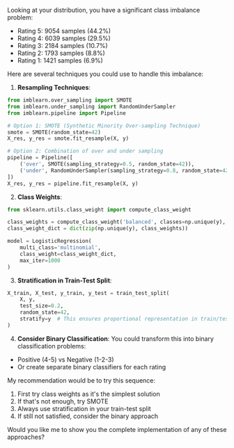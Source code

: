Looking at your distribution, you have a significant class imbalance problem:
- Rating 5: 9054 samples (44.2%)
- Rating 4: 6039 samples (29.5%)
- Rating 3: 2184 samples (10.7%)
- Rating 2: 1793 samples (8.8%)
- Rating 1: 1421 samples (6.9%)

Here are several techniques you could use to handle this imbalance:

1. **Resampling Techniques**:
```python
from imblearn.over_sampling import SMOTE
from imblearn.under_sampling import RandomUnderSampler
from imblearn.pipeline import Pipeline

# Option 1: SMOTE (Synthetic Minority Over-sampling Technique)
smote = SMOTE(random_state=42)
X_res, y_res = smote.fit_resample(X, y)

# Option 2: Combination of over and under sampling
pipeline = Pipeline([
    ('over', SMOTE(sampling_strategy=0.5, random_state=42)),
    ('under', RandomUnderSampler(sampling_strategy=0.8, random_state=42))
])
X_res, y_res = pipeline.fit_resample(X, y)
```

2. **Class Weights**:
```python
from sklearn.utils.class_weight import compute_class_weight

class_weights = compute_class_weight('balanced', classes=np.unique(y), y=y)
class_weight_dict = dict(zip(np.unique(y), class_weights))

model = LogisticRegression(
    multi_class='multinomial',
    class_weight=class_weight_dict,
    max_iter=1000
)
```

3. **Stratification in Train-Test Split**:
```python
X_train, X_test, y_train, y_test = train_test_split(
    X, y,
    test_size=0.2,
    random_state=42,
    stratify=y  # This ensures proportional representation in train/test
)
```

4. **Consider Binary Classification**:
You could transform this into binary classification problems:
- Positive (4-5) vs Negative (1-2-3)
- Or create separate binary classifiers for each rating

My recommendation would be to try this sequence:
1. First try class weights as it's the simplest solution
2. If that's not enough, try SMOTE
3. Always use stratification in your train-test split
4. If still not satisfied, consider the binary approach

Would you like me to show you the complete implementation of any of these approaches?
